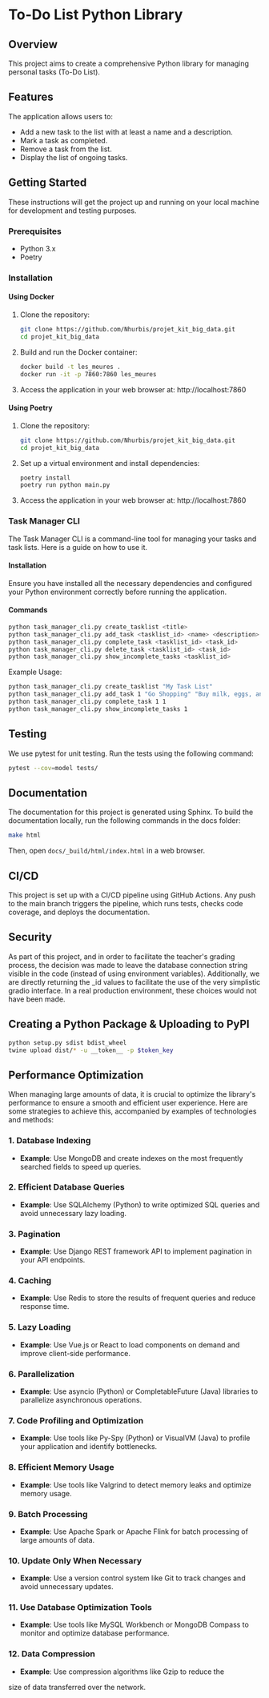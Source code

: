# To-Do List Python Library

## Overview

This project aims to create a comprehensive Python library for managing personal tasks (To-Do List).

## Features

The application allows users to:

- Add a new task to the list with at least a name and a description.
- Mark a task as completed.
- Remove a task from the list.
- Display the list of ongoing tasks.

## Getting Started

These instructions will get the project up and running on your local machine for development and testing purposes.

### Prerequisites

- Python 3.x
- Poetry

### Installation

#### Using Docker

1. Clone the repository:

   ```bash
   git clone https://github.com/Nhurbis/projet_kit_big_data.git
   cd projet_kit_big_data
   ```

2. Build and run the Docker container:

   ```bash
   docker build -t les_meures .
   docker run -it -p 7860:7860 les_meures
   ```

3. Access the application in your web browser at: http://localhost:7860

#### Using Poetry

1. Clone the repository:

   ```bash
   git clone https://github.com/Nhurbis/projet_kit_big_data.git
   cd projet_kit_big_data
   ```

2. Set up a virtual environment and install dependencies:
   ```bash
   poetry install
   poetry run python main.py
   ```
3. Access the application in your web browser at: http://localhost:7860

### Task Manager CLI

The Task Manager CLI is a command-line tool for managing your tasks and task lists. Here is a guide on how to use it.

#### Installation

Ensure you have installed all the necessary dependencies and configured your Python environment correctly before running the application.

#### Commands

```bash
python task_manager_cli.py create_tasklist <title>
python task_manager_cli.py add_task <tasklist_id> <name> <description>
python task_manager_cli.py complete_task <tasklist_id> <task_id>
python task_manager_cli.py delete_task <tasklist_id> <task_id>
python task_manager_cli.py show_incomplete_tasks <tasklist_id>
```

Example Usage:

```bash
python task_manager_cli.py create_tasklist "My Task List"
python task_manager_cli.py add_task 1 "Go Shopping" "Buy milk, eggs, and bread"
python task_manager_cli.py complete_task 1 1
python task_manager_cli.py show_incomplete_tasks 1
```

## Testing

We use pytest for unit testing. Run the tests using the following command:

```bash
pytest --cov=model tests/
```

## Documentation

The documentation for this project is generated using Sphinx. To build the documentation locally, run the following commands in the docs folder:

```bash
make html
```

Then, open `docs/_build/html/index.html` in a web browser.

## CI/CD

This project is set up with a CI/CD pipeline using GitHub Actions. Any push to the main branch triggers the pipeline, which runs tests, checks code coverage, and deploys the documentation.

## Security

As part of this project, and in order to facilitate the teacher's grading process, the decision was made to leave the database connection string visible in the code (instead of using environment variables). Additionally, we are directly returning the \_id values to facilitate the use of the very simplistic gradio interface. In a real production environment, these choices would not have been made.

## Creating a Python Package & Uploading to PyPI

```bash
python setup.py sdist bdist_wheel
twine upload dist/* -u __token__ -p $token_key
```

## Performance Optimization

When managing large amounts of data, it is crucial to optimize the library's performance to ensure a smooth and efficient user experience. Here are some strategies to achieve this, accompanied by examples of technologies and methods:

### 1. Database Indexing

- **Example**: Use MongoDB and create indexes on the most frequently searched fields to speed up queries.

### 2. Efficient Database Queries

- **Example**: Use SQLAlchemy (Python) to write optimized SQL queries and avoid unnecessary lazy loading.

### 3. Pagination

- **Example**: Use Django REST framework API to implement pagination in your API endpoints.

### 4. Caching

- **Example**: Use Redis to store the results of frequent queries and reduce response time.

### 5. Lazy Loading

- **Example**: Use Vue.js or React to load components on demand and improve client-side performance.

### 6. Parallelization

- **Example**: Use asyncio (Python) or CompletableFuture (Java) libraries to parallelize asynchronous operations.

### 7. Code Profiling and Optimization

- **Example**: Use tools like Py-Spy (Python) or VisualVM (Java) to profile your application and identify bottlenecks.

### 8. Efficient Memory Usage

- **Example**: Use tools like Valgrind to detect memory leaks and optimize memory usage.

### 9. Batch Processing

- **Example**: Use Apache Spark or Apache Flink for batch processing of large amounts of data.

### 10. Update Only When Necessary

- **Example**: Use a version control system like Git to track changes and avoid unnecessary updates.

### 11. Use Database Optimization Tools

- **Example**: Use tools like MySQL Workbench or MongoDB Compass to monitor and optimize database performance.

### 12. Data Compression

- **Example**: Use compression algorithms like Gzip to reduce the

size of data transferred over the network.
